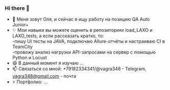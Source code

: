 ### Hi there 👋


- 🔭 Меня зовут Оля, и сейчас я ищу работу на позицию QA Auto Junior+
- ✨ Мои навыки вы можете оценить в репозиториях load_LAXO и LAXO_tests, а если рассказать кратко, то:  
        -пишу UI тесты на JAVA, подключаю Allure-отчёты и настраиваю CI в TeamCity  
        -провожу анализ нагрузки API-запросами на сервер с помощью Python и Locust  
- 😄 В данный момент я изучаю ...
- 📫 Связаться со мной: +79182334341/@vagra348 - Telegram, vagra348@gmail.com - почта
- ⚡ Портфолио: ...


